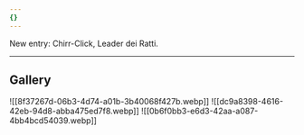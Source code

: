 ```yaml
---
{}
---
```


New entry: Chirr-Click, Leader dei Ratti.

---
## Gallery
![[8f37267d-06b3-4d74-a01b-3b40068f427b.webp]]
![[dc9a8398-4616-42eb-94d8-abba475ed7f8.webp]]
![[0b6f0bb3-e6d3-42aa-a087-4bb4bcd54039.webp]]